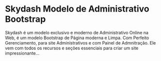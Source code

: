 # Skydash Modelo de Administrativo Bootstrap
 Skydash é um modelo exclusivo e moderno de Administrativo Online na Web, é um modelo Bootstrap de Página moderna e Limpa. Com Perfeito Gerenciamento, para site Administrativos e com Painel de Admnitração.  Ele vem com todos os recursos e seções essenciais para criar um site impressionante...
